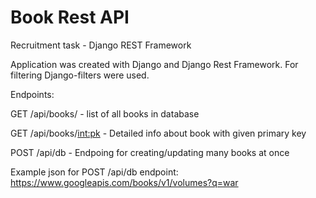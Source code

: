 # Book Rest API
 Recruitment task - Django REST Framework

 Application was created with Django and Django Rest Framework.
 For filtering Django-filters were used.

 Endpoints:
 
 GET /api/books/ - list of all books in database

 GET /api/books/<int:pk> - Detailed info about book with given primary key

 POST /api/db - Endpoing for creating/updating many books at once

 Example json for POST /api/db endpoint:
 https://www.googleapis.com/books/v1/volumes?q=war
